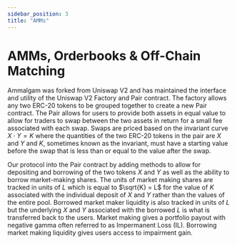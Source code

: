 ```yaml
---
sidebar_position: 3
title: "AMMs"
---
```


# AMMs, Orderbooks & Off-Chain Matching

Ammalgam was forked from Uniswap V2 and has maintained the interface and utility of the Uniswap V2 Factory and Pair contract. The factory allows any two ERC-20 tokens to be grouped together to create a new Pair contract. The Pair allows for users to provide both assets in equal value to allow for traders to swap between the two assets in return for a small fee associated with each swap. Swaps are priced based on the invariant curve $X \cdot Y = K$ where the quantities of the two ERC-20 tokens in the pair are $X$ and $Y$ and $K$, sometimes known as the invariant, must have a starting value before the swap that is less than or equal to the value after the swap.

Our protocol into the Pair contract by adding methods to allow for depositing and borrowing of the two tokens $X$ and $Y$ as well as the ability to borrow market-making shares. The units of market making shares are tracked in units of $L$ which is equal to $\sqrt{K} = L$ for the value of $K$ associated with the individual deposit of $X$ and $Y$ rather than the values of the entire pool. Borrowed market maker liquidity is also tracked in units of $L$ but the underlying $X$ and $Y$ associated with the borrowed $L$ is what is transferred back to the users. Market making gives a portfolio payout with negative gamma often referred to as Impermanent Loss (IL). Borrowing market making liquidity gives users access to impairment gain.